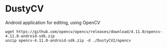 # DustyCV
Android application for editing, using OpenCV



```
wget https://github.com/opencv/opencv/releases/download/4.11.0/opencv-4.11.0-android-sdk.zip
unzip opencv-4.11.0-android-sdk.zip -d ./DustyCV2/opencv
```